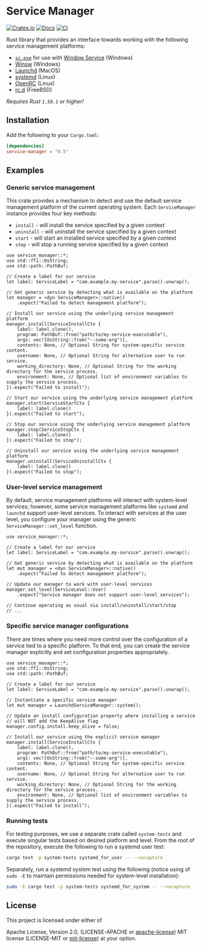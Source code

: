 # Service Manager

[![Crates.io][crates_img]][crates_lnk]
[![Docs][docs_img]][docs_lnk]
[![CI][ci_img]][ci_lnk]

[ci_img]: https://github.com/chipsenkbeil/service-manager-rs/actions/workflows/ci.yml/badge.svg
[ci_lnk]: https://github.com/chipsenkbeil/service-manager-rs/actions/workflows/ci.yml

[crates_img]: https://img.shields.io/crates/v/service-manager.svg
[crates_lnk]: https://crates.io/crates/service-manager

[docs_img]: https://docs.rs/service-manager/badge.svg
[docs_lnk]: https://docs.rs/service-manager

Rust library that provides an interface towards working with the
following service management platforms:

* [`sc.exe`](https://docs.microsoft.com/en-us/previous-versions/windows/it-pro/windows-server-2012-r2-and-2012/cc754599(v=ws.11)) for use with [Window Service](https://en.wikipedia.org/wiki/Windows_service) (Windows)
* [Winsw](https://github.com/winsw/winsw) (Windows)
* [Launchd](https://en.wikipedia.org/wiki/Launchd) (MacOS)
* [systemd](https://en.wikipedia.org/wiki/Systemd) (Linux)
* [OpenRC](https://en.wikipedia.org/wiki/OpenRC) (Linux)
* [rc.d](https://en.wikipedia.org/wiki/Init#Research_Unix-style/BSD-style) (FreeBSD)

_Requires Rust `1.58.1` or higher!_

## Installation

Add the following to your `Cargo.toml`:

```toml
[dependencies]
service-manager = "0.5"
```

## Examples

### Generic service management

This crate provides a mechanism to detect and use the default service
management platform of the current operating system. Each `ServiceManager`
instance provides four key methods:

* `install` - will install the service specified by a given context
* `uninstall` - will uninstall the service specified by a given context
* `start` - will start an installed service specified by a given context
* `stop` - will stop a running service specified by a given context

```rust,no_run
use service_manager::*;
use std::ffi::OsString;
use std::path::PathBuf;

// Create a label for our service
let label: ServiceLabel = "com.example.my-service".parse().unwrap();

// Get generic service by detecting what is available on the platform
let manager = <dyn ServiceManager>::native()
    .expect("Failed to detect management platform");

// Install our service using the underlying service management platform
manager.install(ServiceInstallCtx {
    label: label.clone(),
    program: PathBuf::from("path/to/my-service-executable"),
    args: vec![OsString::from("--some-arg")],
    contents: None, // Optional String for system-specific service content.
    username: None, // Optional String for alternative user to run service.
    working_directory: None, // Optional String for the working directory for the service process.
    environment: None, // Optional list of environment variables to supply the service process.
}).expect("Failed to install");

// Start our service using the underlying service management platform
manager.start(ServiceStartCtx {
    label: label.clone()
}).expect("Failed to start");

// Stop our service using the underlying service management platform
manager.stop(ServiceStopCtx {
    label: label.clone()
}).expect("Failed to stop");

// Uninstall our service using the underlying service management platform
manager.uninstall(ServiceUninstallCtx {
    label: label.clone()
}).expect("Failed to stop");
```

### User-level service management

By default, service management platforms will interact with system-level
services; however, some service management platforms like `systemd` and
`launchd` support user-level services. To interact with services at the
user level, you configure your manager using the generic
`ServiceManager::set_level` function.

```rust,no_run
use service_manager::*;

// Create a label for our service
let label: ServiceLabel = "com.example.my-service".parse().unwrap();

// Get generic service by detecting what is available on the platform
let mut manager = <dyn ServiceManager>::native()
    .expect("Failed to detect management platform");

// Update our manager to work with user-level services
manager.set_level(ServiceLevel::User)
    .expect("Service manager does not support user-level services");

// Continue operating as usual via install/uninstall/start/stop
// ...
```

### Specific service manager configurations

There are times where you need more control over the configuration of a
service tied to a specific platform. To that end, you can create the service
manager explicitly and set configuration properties appropriately.

```rust,no_run
use service_manager::*;
use std::ffi::OsString;
use std::path::PathBuf;

// Create a label for our service
let label: ServiceLabel = "com.example.my-service".parse().unwrap();

// Instantiate a specific service manager
let mut manager = LaunchdServiceManager::system();

// Update an install configuration property where installing a service
// will NOT add the KeepAlive flag
manager.config.install.keep_alive = false;

// Install our service using the explicit service manager
manager.install(ServiceInstallCtx {
    label: label.clone(),
    program: PathBuf::from("path/to/my-service-executable"),
    args: vec![OsString::from("--some-arg")],
    contents: None, // Optional String for system-specific service content.
    username: None, // Optional String for alternative user to run service.
    working_directory: None, // Optional String for the working directory for the service process.
    environment: None, // Optional list of environment variables to supply the service process.
}).expect("Failed to install");
```

### Running tests

For testing purposes, we use a separate crate called `system-tests` and
execute singular tests based on desired platform and level. From the root of
the repository, execute the following to run a systemd user test:

```bash
cargo test -p system-tests systemd_for_user -- --nocapture
```

Separately, run a systemd system test using the following (notice using of
`sudo -E` to maintain permissions needed for system-level installation):

```bash
sudo -E cargo test -p system-tests systemd_for_system -- --nocapture
```

## License

This project is licensed under either of

Apache License, Version 2.0, (LICENSE-APACHE or
[apache-license][apache-license]) MIT license (LICENSE-MIT or
[mit-license][mit-license]) at your option.

[apache-license]: http://www.apache.org/licenses/LICENSE-2.0
[mit-license]: http://opensource.org/licenses/MIT
